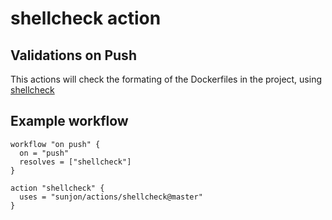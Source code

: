 # shellcheck action

## Validations on Push

This actions will check the formating of the Dockerfiles in the project, using [shellcheck](https://github.com/koalaman/shellcheck/)

## Example workflow

```hcl
workflow "on push" {
  on = "push"
  resolves = ["shellcheck"]
}

action "shellcheck" {
  uses = "sunjon/actions/shellcheck@master"
}
```
